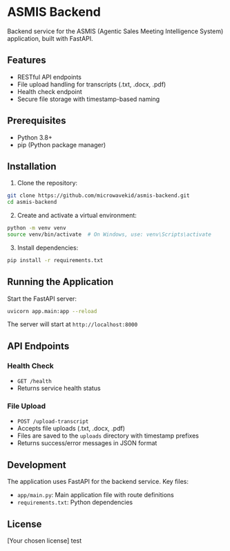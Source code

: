 # ASMIS Backend

Backend service for the ASMIS (Agentic Sales Meeting Intelligence System) application, built with FastAPI.

## Features

- RESTful API endpoints
- File upload handling for transcripts (.txt, .docx, .pdf)
- Health check endpoint
- Secure file storage with timestamp-based naming

## Prerequisites

- Python 3.8+
- pip (Python package manager)

## Installation

1. Clone the repository:
```bash
git clone https://github.com/microwavekid/asmis-backend.git
cd asmis-backend
```

2. Create and activate a virtual environment:
```bash
python -m venv venv
source venv/bin/activate  # On Windows, use: venv\Scripts\activate
```

3. Install dependencies:
```bash
pip install -r requirements.txt
```

## Running the Application

Start the FastAPI server:
```bash
uvicorn app.main:app --reload
```

The server will start at `http://localhost:8000`

## API Endpoints

### Health Check
- `GET /health`
- Returns service health status

### File Upload
- `POST /upload-transcript`
- Accepts file uploads (.txt, .docx, .pdf)
- Files are saved to the `uploads` directory with timestamp prefixes
- Returns success/error messages in JSON format

## Development

The application uses FastAPI for the backend service. Key files:
- `app/main.py`: Main application file with route definitions
- `requirements.txt`: Python dependencies

## License

[Your chosen license] test

